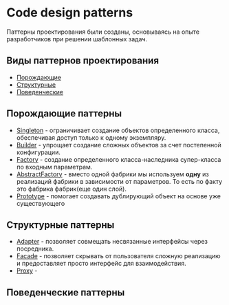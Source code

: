 # Code design patterns

Паттерны проектирования были созданы, основываясь на опыте разработчиков при решении шаблонных задач.

## Виды паттернов проектирования

- [Порождающие](#порождающие-паттерны)
- [Структурные](#структурные-паттерны)
- [Поведенческие](#поведенческие-паттерны)

## Порождающие паттерны

- [Singleton](src/creational/singleton/Main.java) - ограничивает создание объектов определенного класса, 
обеспечивая доступ только к одному экземпляру.
- [Builder](src/creational/builder/Main.java) - упрощает создание сложных объектов за счет постепенной конфигурации.
- [Factory](src/creational/factory/Main.java) - создание определенного класса-наследника 
супер-класса по входным параметрам.
- [AbstractFactory](src/creational/abstractfactory/Main.java) - вместо одной фабрики мы используем **одну** 
из реализаций фабрики в зависимости от параметров. То есть по факту это фабрика фабрик(еще один слой).
- [Prototype](src/creational/prototype/Main.java) - помогает создавать дублирующий объект на основе уже 
существующего

## Структурные паттерны

- [Adapter](src/structural/adapter/Main.java) - позволяет совмещать несвязанные интерфейсы через посредника.
- [Facade](src/structural/facade/Main.java) - позволяет скрывать от пользователя сложную реализацию и предоставляет
просто интерфейс для взаимодействия.
- [Proxy](src/structural/proxy/Main.java) - 

## Поведенческие паттерны
